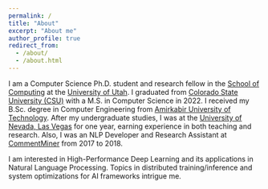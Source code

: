 ```yaml
---
permalink: /
title: "About"
excerpt: "About me"
author_profile: true
redirect_from: 
  - /about/
  - /about.html
---
```


I am a Computer Science Ph.D. student and research fellow in the [School of Computing](https://www.cs.utah.edu/) at the [University of Utah](https://www.utah.edu/). I graduated from [Colorado State University (CSU)](https://www.colostate.edu) with a M.S. in Computer Science in 2022. I received my B.Sc. degree in Computer Engineering from [Amirkabir University of Technology](http://aut.ac.ir/aut/). After my undergraduate studies, I was at the [University of Nevada, Las Vegas](https://unlv.edu) for one year, earning experience in both teaching and research. Also, I was an NLP Developer and Research Assistant at [CommentMiner](http://www.commentminer.ir/) from 2017 to 2018.

I am interested in High-Performance Deep Learning and its applications in Natural Language Processing. Topics in distributed training/inference and system optimizations for AI frameworks intrigue me. 
